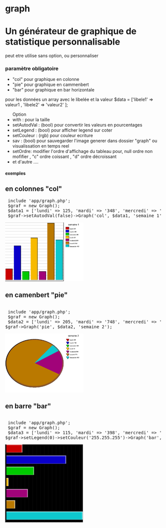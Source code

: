 # graph
<!DOCTYPE html>
<html>
 <body>
<h1>Un générateur de graphique de statistique personnalisable</h1>
<p>
peut etre utilise sans option, ou personnaliser
</p>
  <h3>paramètre obligatoire</h3>
  <ul>
   <li>"col" pour graphique en colonne</li>
   <li>"pie" pour graphique en cammenbert</li>
   <li>"bar" pour graphique en bar horizontale</li>
  </ul>

  pour les données un array avec le libelée et la valeur
  $data = ['libele1' => valeur1 , 'libele2' => 'valeur2' ];
  <p>
  <ul> Option
   <li>with : pour la taille</li>
   <li>setAutodVal : (bool) pour convertir les valeurs en pourcentages</li>
   <li>setLegend : (bool) pour afficher legend sur coter</li>
   <li>setCouleur : (rgb) pour couleur ecriture</li>
   <li>sav : (bool) pour sauvegarder l'image generer dans dossier "graph" ou visualissation en temps reel</li>
   <li>setOrdre: modifier l'ordre d'affichage du tableau pour, null ordre non mofifier , "c" ordre coissant , "d" ordre décroissant</li>
   <li>et d'autre ....</li>
  </ul>
  </p>
 <h4>exemples </h4>
 <h2 dir="auto"> en colonnes "col"</h2>
 
 <pre>
 include 'app/graph.php';
 $graf = new Graph();
 $data1 = ['lundi' => 125, 'mardi' => '348', 'mercredi' => '100', 'jeudi' => 425, 'vendredi' => 100, 'samedi' => '568', 'dimanche' => 405];
 $graf->setAutodVal(false)->Graph('col', $data1, 'semaine 1');</pre>
<img src="/graph/semaine-1.png" style="width: 50%;" alt="graph1"> 

 <br />
      <h2 dir="auto"> en camenbert "pie"</h2>
<pre> 
 include 'app/graph.php';
 $graf = new Graph();
 $data2 = ['lundi' => 205, 'mardi' => '748', 'mercredi' => '400', 'jeudi' => 55, 'vendredi' => 500, 'samedi' => '578', 'dimanche' => 805];
$graf->Graph('pie', $data2, 'semaine 2'); </pre>
<img src="/graph/semaine-2.png" style="width: 50%;" alt="graph2"> 
 <br />
      <h2 dir="auto"> en barre "bar"</h2>
<pre> 
 include 'app/graph.php';
 $graf = new Graph();
 $data3 = ['lundi' => 115, 'mardi' => '398', 'mercredi' => '190', 'jeudi' => 25, 'vendredi' => 150, 'samedi' => '68', 'dimanche' => 505];
$graf->setLegend(0)->setCouleur('255.255.255')->Graph('bar', $data3, 'semaine 3');</pre>
<img src="graph/semaine-3.png" style="width: 50%;" alt="graph3"> 
	</body>
</html>
